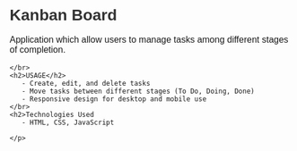 
<!DOCTYPE html>
<html lang="en">
<head>
    <meta charset="UTF-8">
    <meta name="viewport" content="width=device-width, initial-scale=1.0">
    <title>README</title>
    <style>
        body {
            font-family: Arial, sans-serif;
            margin: 20px;
        }
        h1 {
            color: #333;
            font: bold;
        }
        p {
            font-size: 16px;
        }
    </style>
</head>
<body>
    <h1>Kanban Board</h1>
    <p>Application which allow users to manage tasks among different stages of completion.
    
    </br>
    <h2>USAGE</h2>
       - Create, edit, and delete tasks
       - Move tasks between different stages (To Do, Doing, Done)
       - Responsive design for desktop and mobile use
    </br>
    <h2>Technologies Used
       - HTML, CSS, JavaScript

    </p>
</body>
</html>

